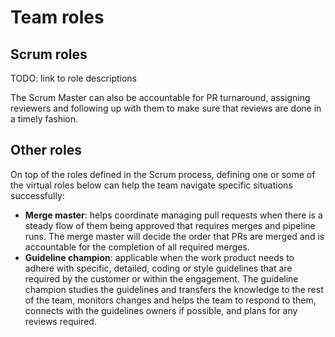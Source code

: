# Team roles

## Scrum roles

TODO: link to role descriptions

The Scrum Master can also be accountable for PR turnaround, assigning reviewers and following up with them to make sure that reviews are done in a timely fashion.

## Other roles

On top of the roles defined in the Scrum process, defining one or some of the virtual roles below can
help the team navigate specific situations successfully:

- **Merge master**: helps coordinate managing pull requests when there is a steady flow of them being approved that requires merges and pipeline runs. The merge master will decide the order that PRs are merged and is accountable for the completion of all required merges.
- **Guideline champion**: applicable when the work product needs to adhere with specific, detailed, coding or style guidelines that are required by the customer or within the engagement. The guideline champion studies the guidelines and transfers the knowledge to the rest of the team, monitors changes and helps the team to respond to them, connects with the guidelines owners if possible, and plans for any reviews required.
